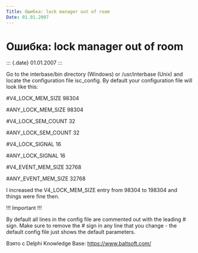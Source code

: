 ```yaml
---
Title: Ошибка: lock manager out of room
Date: 01.01.2007
---
```



Ошибка: lock manager out of room
================================

::: {.date}
01.01.2007
:::

Go to the interbase/bin directory (Windows) or /usr/interbase (Unix) and
locate the configuration file isc\_config. By default your configuration
file will look like this:

#V4\_LOCK\_MEM\_SIZE                       98304

#ANY\_LOCK\_MEM\_SIZE              98304

#V4\_LOCK\_SEM\_COUNT              32

#ANY\_LOCK\_SEM\_COUNT          32

#V4\_LOCK\_SIGNAL                        16

#ANY\_LOCK\_SIGNAL                        16

#V4\_EVENT\_MEM\_SIZE                      32768

#ANY\_EVENT\_MEM\_SIZE             32768

I increased the V4\_LOCK\_MEM\_SIZE entry from 98304 to 198304 and
things were fine then.

!!! Important !!!

By default all lines in the config file are commented out with the
leading # sign. Make sure to remove the # sign in any line that you
change - the default config file just shows the default parameters.

Взято с Delphi Knowledge Base: <https://www.baltsoft.com/>
